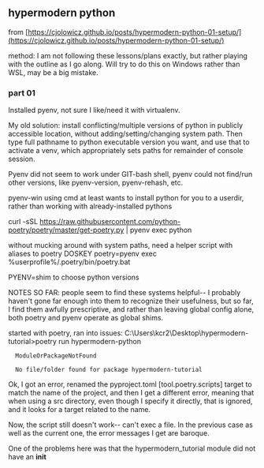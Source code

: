 ## hypermodern python

from [https://cjolowicz.github.io/posts/hypermodern-python-01-setup/](https://cjolowicz.github.io/posts/hypermodern-python-01-setup/)

method: I am not following these lessons/plans exactly, but rather playing with the outline as I go along.  Will try to do this on Windows rather than WSL, may be a big mistake.

### part 01

Installed pyenv, not sure I like/need it with virtualenv.

My old solution: install conflicting/multiple versions of python in publicly accessible location, without adding/setting/changing system path.  Then type full pathname to python executable version you want, and use that to activate a venv, which appropriately sets paths for remainder of console session.

Pyenv did not seem to work under GIT-bash shell, pyenv could not find/run other versions, like pyenv-version, pyenv-rehash, etc.

pyenv-win using cmd at least wants to install python for you to a userdir, rather than working with already-installed pythons

curl -sSL https://raw.githubusercontent.com/python-poetry/poetry/master/get-poetry.py | pyenv exec python

without mucking around with system paths, need a helper script with aliases to poetry
DOSKEY poetry=pyenv exec %userprofile%/.poetry/bin/poetry.bat

PYENV=shim to choose python versions

NOTES SO FAR: people seem to find these systems helpful-- I probably haven't gone far enough into them to recognize their usefulness, but so far, I find them awfully prescriptive, and rather than leaving global config alone, both poetry and pyenv operate as global shims.

started with poetry, ran into issues:
    C:\Users\kcr2\Desktop\hypermodern-tutorial>poetry run hypermodern-python
    
      ModuleOrPackageNotFound
    
      No file/folder found for package hypermodern-tutorial
      
Ok, I got an error, renamed the pyproject.toml [tool.poetry.scripts] target to match the name of the project, and then I get a different error, meaning that when using a src directory, even though I specify it directly, that is ignored, and it looks for a target related to the name.

Now, the script still doesn't work-- can't exec a file.  In the previous case as well as the current one, the error messages I get are baroque.

One of the problems here was that the hypermodern_tutorial module did not have an __init__




